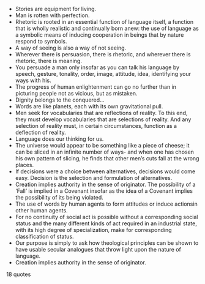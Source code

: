  - Stories are equipment for living.
 - Man is rotten with perfection.
 - Rhetoric is rooted in an essential function of language itself, a function that is wholly realistic and continually born anew: the use of language as a symbolic means of inducing cooperation in beings that by nature respond to symbols.
 - A way of seeing is also a way of not seeing.
 - Wherever there is persuasion, there is rhetoric, and wherever there is rhetoric, there is meaning.
 - You persuade a man only insofar as you can talk his language by speech, gesture, tonality, order, image, attitude, idea, identifying your ways with his.
 - The progress of human enlightenment can go no further than in picturing people not as vicious, but as mistaken.
 - Dignity belongs to the conquered...
 - Words are like planets, each with its own gravitational pull.
 - Men seek for vocabularies that are reflections of reality. To this end, they must develop vocabularies that are selections of reality. And any selection of reality must, in certain circumstances, function as a deflection of reality.
 - Language does our thinking for us.
 - The universe would appear to be something like a piece of cheese; it can be sliced in an infinite number of ways- and when one has chosen his own pattern of slicing, he finds that other men’s cuts fall at the wrong places.
 - If decisions were a choice between alternatives, decisions would come easy. Decision is the selection and formulation of alternatives.
 - Creation implies authority in the sense of originator. The possibility of a ‘Fall’ is implied in a Covenant insofar as the idea of a Covenant implies the possibility of its being violated.
 - The use of words by human agents to form attitudes or induce actionsin other human agents.
 - For no continuity of social act is possible without a corresponding social status and the many different kinds of act required in an industrial state, with its high degree of specialization, make for corresponding classification of status.
 - Our purpose is simply to ask how theological principles can be shown to have usable secular analogues that throw light upon the nature of language.
 - Creation implies authority in the sense of originator.

18 quotes